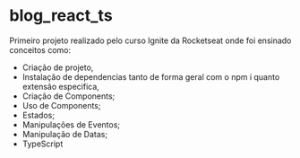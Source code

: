 # blog_react_ts
Primeiro projeto realizado pelo curso Ignite da Rocketseat onde foi ensinado conceitos como: 
- Criação de projeto, 
- Instalação de dependencias tanto de forma geral com o npm i quanto extensão especifica,
- Criação de Components;
- Uso de Components;
- Estados;
- Manipulações de Eventos;
- Manipulação de Datas;
- TypeScript